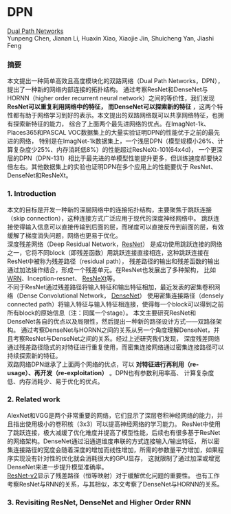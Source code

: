 # DPN
[Dual Path Networks](https://arxiv.org/abs/1707.01629) <br>
Yunpeng Chen, Jianan Li, Huaxin Xiao, Xiaojie Jin, Shuicheng Yan, Jiashi Feng <br>

### 摘要
本文提出一种简单高效且高度模块化的双路网络（Dual Path Networks，DPN），提出了一种新的网络内部连接的拓扑结构。
通过考察ResNet和DenseNet与HORNN（higher order recurrent neural network）之间的等价性，我们发现 **ResNet可以重复利用网络中的特征，
而DenseNet可以探索新的特征** ，这两个特性都有助于网络学习到好的表示。本文提出的双路网络既可以共享网络特征，也拥有探索新特征的能力，
综合了上面两个最先进网络的优点。在ImagNet-1k、Places365和PASCAL VOC数据集上的大量实验证明DPN的性能优于之前的最先进的网络，
特别是在ImagNet-1k数据集上，一个浅层DPN（模型规模小26%、计算复杂度少25%、内存消耗低8%）的性能超过ResNeXt-101(64x4d)，
一个更深层的DPN（DPN-131）相比于最先进的单模型性能提升更多，但训练速度却要快2倍左右。其他数据集上的实验也证明DPN在多个应用上的性能要优于
ResNet、DenseNet和ResNeXt。 <br>

### 1. Introduction
本文的目标是开发一种新的深层网络中的连接拓扑结构，主要聚焦于跳跃连接（skip connection），这种连接方式广泛应用于现代的深度神经网络中。
跳跃连接使得输入信息可以直接传输到后面的层，而梯度可以直接反传到前面的层，有效缓解了梯度消失问题，网络也更易于优化。 <br>
深度残差网络（Deep Residual Network，[ResNet](https://github.com/binLearning/caffe_toolkit/tree/master/ResNet)）
是成功使用跳跃连接的网络之一，它将不同block（即残差函数）用跳跃连接直接相连，这种跳跃连接在ResNet中被称为残差路径（residual path），
残差路径的输出和残差函数的输出通过加法操作结合，形成一个残差单元。在ResNet也发展出了多种架构，
比如[WRN](https://github.com/binLearning/caffe_toolkit/tree/master/WRN)、Inception-resnet、
[ResNeXt](https://github.com/binLearning/caffe_toolkit/tree/master/ResNeXt)等。 <br>
不同于ResNet通过残差路径将输入特征和输出特征相加，最近发表的密集卷积网络（Dense Convolutional Network，
[DenseNet](https://github.com/binLearning/caffe_toolkit/tree/master/DenseNet)）
使用密集连接路径（densely connected path）将输入特征与输入特征相连接，使得每一个block可以得到之前所有block的原始信息（注：同属一个stage）。
本文主要研究ResNet和DenseNet各自的优点以及局限性，然后提出一种新的路径设计方式——双路径架构。
通过考察DenseNet与HORNN之间的关系从另一个角度理解DenseNet，并且考察ResNet与DenseNet之间的关系。经过上述研究我们发现，
深度残差网络通过残差路径隐式的对特征进行重复使用，而密集连接网络通过密集连接路径可以持续探索新的特征。 <br>
双路网络DPN继承了上面两个网络的优点，可以 **对特征进行再利用（re-usage）、再开发（re-exploitation）** 。DPN也有参数利用率高、
计算复杂度低、内存消耗少、易于优化的优点。 <br>

### 2. Related work
AlexNet和VGG是两个非常重要的网络，它们显示了深层卷积神经网络的能力，并且指出使用极小的卷积核（3x3）可以提高神经网络的学习能力。
ResNet中使用了跳跃连接，极大减缓了优化难度并提高了模型性能，后续也有很多基于ResNet的网络架构。DenseNet通过沿通道维度串联的方式连接输入/输出特征，
所以密集连接路径的宽度会随着深度的增加而线性增加，所需的参数量平方增加，如果程序实现没有针对性的优化就会消耗很大的GPU显存，
这就限制了通过加深或增宽DenseNet来进一步提升模型准确率。 <br>
[ResNet-v2](https://github.com/binLearning/caffe_toolkit/tree/master/ResNet-v2)显示了残差路径（恒等映射）对于缓解优化问题的重要性。
也有工作考察ResNet与RNN的关系，与其相似，本文考察了DenseNet与HORNN的关系。 <br>

### 3. Revisiting ResNet, DenseNet and Higher Order RNN




















































